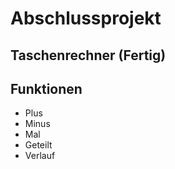 # Abschlussprojekt

## Taschenrechner (Fertig)

## Funktionen
- Plus
- Minus
- Mal
- Geteilt
- Verlauf
